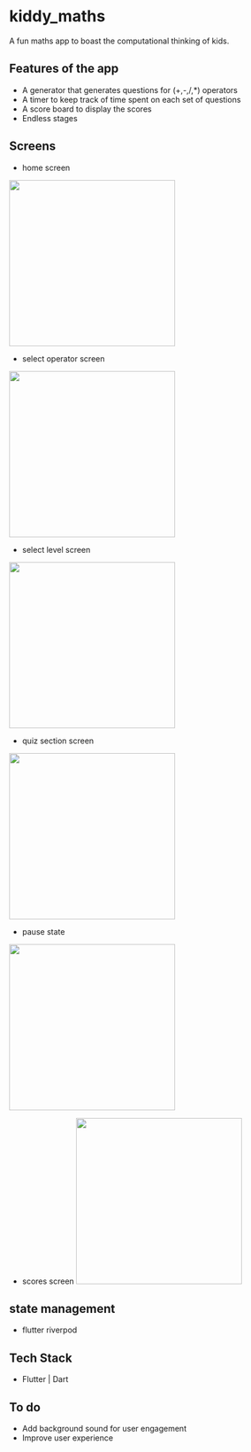 # kiddy_maths

A fun maths app to boast the computational thinking of kids.

## Features of the app

 - A generator that generates questions for (+,-,/,*) operators
 - A timer to keep track of time spent on each set of questions
 - A score board to display the scores
 - Endless stages 
 
 ## Screens 

 - home screen
  <img src="https://github.com/Uthman-lab/kiddy-maths/blob/main/assets/start_screen.png" width="300">

 - select operator screen
  <img src="https://github.com/Uthman-lab/kiddy-maths/blob/main/assets/operator_screen.png" width="300">

 - select level screen
  <img src="https://github.com/Uthman-lab/kiddy-maths/blob/main/assets/stages_screen.png" width="300">

 - quiz section screen
  <img src="https://github.com/Uthman-lab/kiddy-maths/blob/main/assets/question_screen.png" width="300">

 - pause state
  <img src="https://github.com/Uthman-lab/kiddy-maths/blob/main/assets/pause_screen.png" width="300">

 - scores screen
   <img src="https://github.com/Uthman-lab/kiddy-maths/blob/main/assets/score_screen.png" width="300">


## state management
 - flutter riverpod

## Tech Stack
 - Flutter | Dart


## To do
 - Add background sound for user engagement
 - Improve user experience

